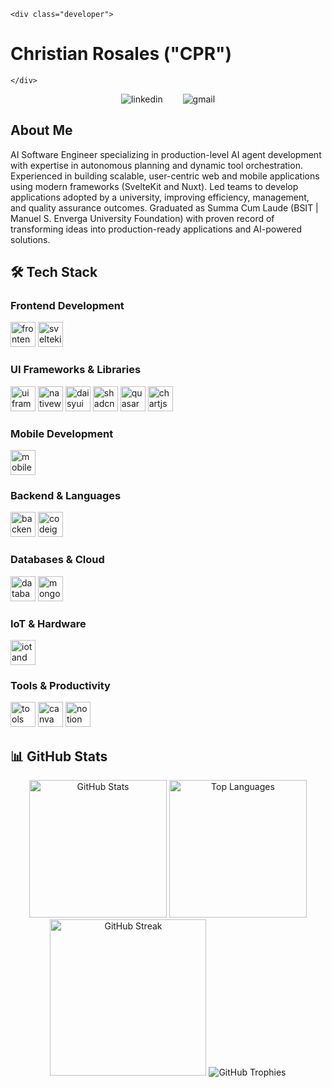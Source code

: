`<div class="developer">`
# Christian Rosales ("CPR") 
`</div>`

<div align="center">
  
<div style="display: flex; align-items: center; gap: 10px; justify-content: center;">
  <a href="https://www.linkedin.com/in/cpr03/" style="text-decoration: none;">
    <img src="https://skillicons.dev/icons?i=linkedin" alt="linkedin"/>
  </a>
  &nbsp
  &nbsp
  <a href="mailto:your.email@gmail.com" style="text-decoration: none;">
    <img src="https://skillicons.dev/icons?i=gmail" alt="gmail"/>
  </a>
  <!-- <a href="https://instagram.com/sssipr" style="text-decoration: none;">
    <img src="https://skillicons.dev/icons?i=instagram" alt="instagram"/>
  </a> -->
</div>

</div>

## About Me
AI Software Engineer specializing in production-level AI agent development with expertise in autonomous planning and dynamic tool orchestration. Experienced in building scalable, user-centric web and mobile applications using modern frameworks (SvelteKit and Nuxt). Led teams to develop applications adopted by a university, improving efficiency, management, and quality assurance outcomes. Graduated as Summa Cum Laude (BSIT | Manuel S. Enverga University Foundation) with proven record of transforming ideas into production-ready applications and AI-powered solutions.

## 🛠️ Tech Stack

### Frontend Development
<div align="left">
  <img src="https://skillicons.dev/icons?i=svelte,react,nextjs,vue,nuxtjs,ts,js,html,css" height="40" alt="frontend stack"/>
  <img src="https://img.shields.io/badge/SvelteKit-%23FF3E00.svg?style=for-the-badge&logo=svelte&logoColor=white" height="40" alt="sveltekit"/>
</div>

### UI Frameworks & Libraries
<div align="left">
  <img src="https://skillicons.dev/icons?i=tailwind,bootstrap,qt" height="40" alt="ui frameworks"/>
  <img src="https://img.shields.io/badge/NativeWind-38BDF8?style=for-the-badge&logo=tailwindcss&logoColor=white" height="40" alt="nativewind"/>
  <img src="https://img.shields.io/badge/daisyUI-5A0EF8?style=for-the-badge&logo=daisyui&logoColor=white" height="40" alt="daisyui"/>
  <img src="https://img.shields.io/badge/shadcn/ui-000000?style=for-the-badge&logo=shadcnui&logoColor=white" height="40" alt="shadcn/ui"/>
  <img src="https://img.shields.io/badge/Quasar-16B7FB?style=for-the-badge&logo=quasar&logoColor=black" height="40" alt="quasar"/>
  <img src="https://img.shields.io/badge/Chart.js-FF6384?style=for-the-badge&logo=chart.js&logoColor=white" height="40" alt="chartjs"/>
</div>

### Mobile Development
<div align="left">
  <img src="https://skillicons.dev/icons?i=react,flutter,kotlin,swift" height="40" alt="mobile development"/>
</div>

### Backend & Languages
<div align="left">
  <img src="https://skillicons.dev/icons?i=python,django,laravel,java,c,nodejs,express,cs,dotnet" height="40" alt="backend stack"/>
  <img src="https://img.shields.io/badge/CodeIgniter-%23EF4223.svg?style=for-the-badge&logo=codeIgniter&logoColor=white" height="40" alt="codeigniter"/>
</div>

### Databases & Cloud
<div align="left">
  <img src="https://skillicons.dev/icons?i=supabase,firebase,mongodb,postgres,mysql,vercel" height="40" alt="databases and cloud"/>
  <img src="https://img.shields.io/badge/MongoDB%20Atlas-%234ea94b.svg?style=for-the-badge&logo=mongodb&logoColor=white" height="40" alt="mongodb atlas"/>
</div>

### IoT & Hardware
<div align="left">
  <img src="https://skillicons.dev/icons?i=arduino" height="40" alt="iot and hardware"/>
</div>

### Tools & Productivity
<div align="left">
  <img src="https://skillicons.dev/icons?i=figma,ps,blender,postman,vite,vscode,npm,androidstudio" height="40" alt="tools"/>
  <img src="https://img.shields.io/badge/Canva-%2300C4CC.svg?style=for-the-badge&logo=Canva&logoColor=white" height="40" alt="canva"/>
  <img src="https://img.shields.io/badge/Notion-%23000000.svg?style=for-the-badge&logo=notion&logoColor=white" height="40" alt="notion"/>
</div>


## 📊 GitHub Stats

<div align="center">
  <img height="220" src="https://github-readme-stats-cpr.vercel.app/api?username=cpr03&show_icons=true&theme=tokyonight&hide_border=true&border_radius=10&include_all_commits=true" alt="GitHub Stats" />
  <img height="220" src="https://github-readme-stats-cpr.vercel.app/api/top-langs/?username=cpr03&layout=compact&theme=tokyonight&hide_border=true&border_radius=10&langs_count=15&hide=java,css" alt="Top Languages" />
  <img height="250" src="https://github-readme-streak-stats.herokuapp.com/?user=cpr03&theme=tokyonight&hide_border=true&border_radius=10&count_private=true" alt="GitHub Streak" />
  <img src="https://github-profile-trophy-cpr.vercel.app/?username=cpr03&row=10&column=5&theme=discord&no-frame=true&column=7&margin-w=5&margin-h=5" alt="GitHub Trophies" />
</div>
